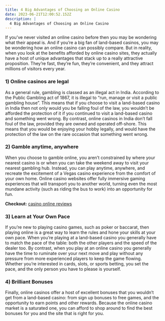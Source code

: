 ```yaml
---
title: 4 Big Advantages of Choosing an Online Casino
date: 2023-06-21T12:00:52.152Z
description: |
  4 Big Advantages of Choosing an Online Casino
---
```

If you’ve never visited an online casino before then you may be wondering what their appeal is. And if you’re a big fan of land-based casinos, you may be wondering how an online casino can possibly compare. But in reality, when you look at the benefits afforded by online casino sites, they actually have a host of unique advantages that stack up to a really attractive proposition. They’re fast, they’re fun, they’re convenient, and they attract millions of visitors every year.

### **1) Online casinos are legal**

As a general rule, gambling is classed as an illegal act in India. According to the Public Gambling act of 1867, it is illegal to “run, manage or visit a public gambling house”. This means that if you choose to visit a land-based casino in India then not only would you be falling foul of the law, you wouldn’t be afforded the protection of it if you continued to visit a land-based casino and something went wrong. By contrast, online casinos in India don’t fall foul of the law, provided they are owned and operated off-shore. This means that you would be enjoying your hobby legally, and would have the protection of the law on the rare occasion that something went wrong.

### **2) Gamble anytime, anywhere**

When you choose to gamble online, you aren’t constrained by where your nearest casino is or when you can take the weekend away to visit your nearest gambling hub. Instead, you can play anytime, anywhere, and recreate the excitement of a Vegas casino experience from the comfort of your own home. Online casino websites offer fully immersive gaming experiences that will transport you to another world, turning even the most mundane activity (such as riding the bus to work) into an opportunity for fun.

**Checkout:** [casino online reviews](https://royalreelsreview.com/)

### **3) Learn at Your Own Pace** 

If you’re new to playing casino games, such as poker or baccarat, then playing online is a great way to learn the rules and hone your skills at your own pace. When you’re playing at a land-based casino you generally have to match the pace of the table: both the other players and the speed of the dealer too. By contrast, when you play at an online casino you generally have the time to ruminate over your next move and play without any pressure from more experienced players to keep the game flowing. Whether you’re interested in cards, slots, or sports betting, you set the pace, and the only person you have to please is yourself.

### **4) Brilliant Bonuses**

Finally, online casinos offer a host of excellent bonuses that you wouldn’t get from a land-based casino: from sign up bonuses to free games, and the opportunity to earn points and other rewards. Because the online casino market is a saturated one, you can afford to shop around to find the best bonuses for you and the site that is right for you.